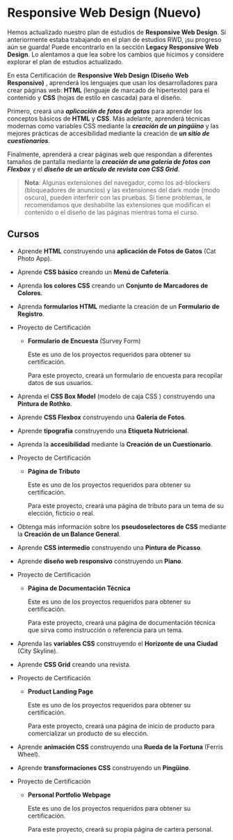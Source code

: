 # Responsive Web Design (Nuevo)

Hemos actualizado nuestro plan de estudios de **Responsive Web Design**. Si anteriormente estaba trabajando en el plan de estudios RWD, ¡su progreso aún se guarda! Puede encontrarlo en la sección **Legacy Responsive Web Design**. Lo alentamos a que lea sobre los cambios que hicimos y considere explorar el plan de estudios actualizado.

En esta Certificación de **Responsive Web Design (Diseño Web Responsivo)** , aprenderá los lenguajes que usan los desarrolladores para crear páginas web: **HTML** (lenguaje de marcado de hipertexto) para el contenido y **CSS** (hojas de estilo en cascada) para el diseño.

Primero, creará una ***aplicación de fotos de gatos*** para aprender los conceptos básicos de **HTML** y **CSS**. Más adelante, aprenderá técnicas modernas como variables CSS mediante la ***creación de un pingüino*** y las mejores prácticas de accesibilidad mediante la creación de ***un sitio de cuestionarios***.

Finalmente, aprenderá a crear páginas web que respondan a diferentes tamaños de pantalla mediante la ***creación de una galería de fotos con Flexbox*** y el ***diseño de un artículo de revista con CSS Grid***.


> **Nota**: Algunas extensiones del navegador, como los ad-blockers (bloqueadores de anuncios) y las extensiones del dark mode (modo oscuro), pueden interferir con las pruebas. Si tiene problemas, le recomendamos que deshabilite las extensiones que modifican el contenido o el diseño de las páginas mientras toma el curso.

## Cursos

* Aprende **HTML** construyendo una **aplicación de Fotos de Gatos** (Cat Photo App).
* Aprende **CSS básico** creando un **Menú de Cafetería**.
* Aprenda **los colores CSS** creando un **Conjunto de Marcadores de Colores**.
* Aprenda **formularios HTML** mediante la creación de un **Formulario de Registro**.
* Proyecto de Certificación
   * **Formulario de Encuesta** (Survey Form)
   
      Este es uno de los proyectos requeridos para obtener su certificación.

      Para este proyecto, creará un formulario de encuesta para recopilar datos de sus usuarios.
      
* Aprenda el **CSS Box Model** (modelo de caja CSS ) construyendo una **Pintura de Rothko**.
* Aprende **CSS Flexbox** construyendo una **Galería de Fotos**.
* Aprende **tipografía** construyendo una **Etiqueta Nutricional**.
* Aprenda la **accesibilidad** mediante la **Creación de un Cuestionario**.
* Proyecto de Certificación
   * **Página de Tributo**
   
      Este es uno de los proyectos requeridos para obtener su certificación.
      
      Para este proyecto, creará una página de tributo para un tema de su elección, ficticio o real.

* Obtenga más información sobre los **pseudoselectores de CSS** mediante la **Creación de un Balance General**.
* Aprende **CSS intermedio** construyendo una **Pintura de Picasso**.
* Aprende **diseño web responsivo** construyendo un **Piano**.
* Proyecto de Certificación
   * **Página de Documentación Técnica**
   
      Este es uno de los proyectos requeridos para obtener su certificación.

      Para este proyecto, creará una página de documentación técnica que sirva como instrucción o referencia para un tema.

* Aprenda las **variables CSS** construyendo el **Horizonte de una Ciudad** (City Skyline).
* Aprende **CSS Grid** creando una revista.
* Proyecto de Certificación
   * **Product Landing Page**

      Este es uno de los proyectos requeridos para obtener su certificación.

      Para este proyecto, creará una página de inicio de producto para comercializar un producto de su elección.

* Aprende **animación CSS** construyendo una **Rueda de la Fortuna** (Ferris Wheel).
* Aprende **transformaciones CSS** construyendo un **Pingüino**.
* Proyecto de Certificación
   * **Personal Portfolio Webpage**

      Este es uno de los proyectos requeridos para obtener su certificación.

      Para este proyecto, creará su propia página de cartera personal.

